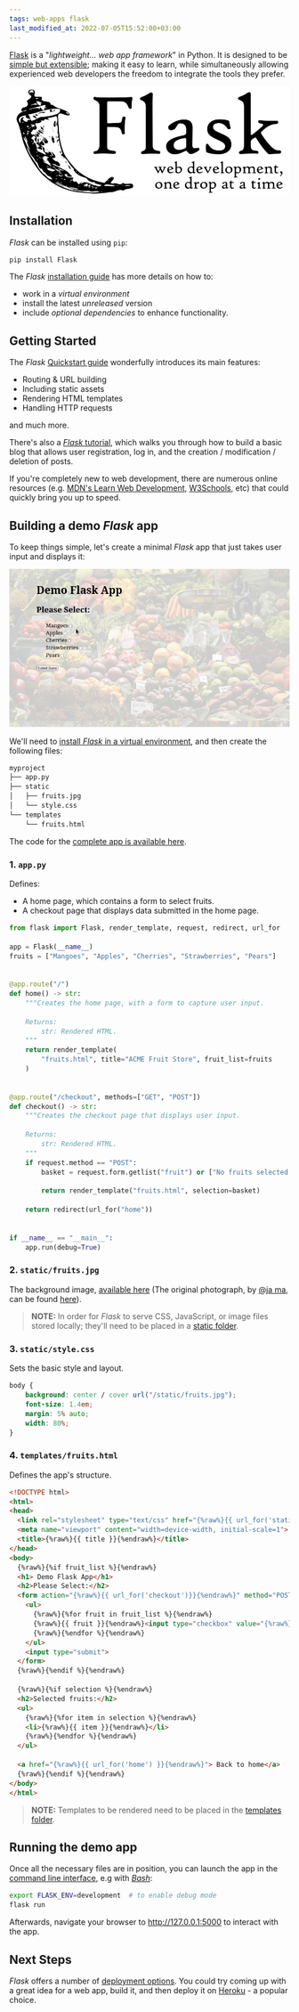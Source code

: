 ```yaml
---
tags: web-apps flask
last_modified_at: 2022-07-05T15:52:00+03:00
---
```

[Flask][flask] is a "*lightweight... web app framework*" in Python. It is designed to be [simple but extensible][micro]; making it easy to learn, while simultaneously allowing experienced web developers the freedom to integrate the tools they prefer.

![Flask logo][flask-logo]

## Installation

*Flask* can be installed using `pip`:

```bash
pip install Flask
```

The *Flask* [installation guide][flask-install] has more details on how to:

- work in a *virtual environment*
- install the latest *unreleased* version
- include *optional dependencies* to enhance functionality.

## Getting Started

The *Flask* [Quickstart guide][flask-quickstart] wonderfully introduces its main features:

- Routing & URL building
- Including static assets
- Rendering HTML templates
- Handling HTTP requests

and much more.

There's also a [*Flask* tutorial][flask-tutorial], which walks you through how to build a basic blog that allows user registration, log in, and the creation / modification / deletion of posts.

If you're completely new to web development, there are numerous online resources (e.g. [MDN's Learn Web Development][mdn-learn], [W3Schools][w3schools], etc) that could quickly bring you up to speed.

## Building a demo *Flask* app

To keep things simple, let's create a minimal *Flask* app that just takes user input and displays it:

![ACME groceries *Flask* app][app-screencast]

We'll need to [install *Flask* in a virtual environment][flask-venv], and then create the following files:

```md
myproject
├── app.py
├── static
│   ├── fruits.jpg
│   └── style.css
└── templates
    └── fruits.html
```

The code for the [complete app is available here][github-link].

### 1. `app.py`

Defines:

- A home page, which contains a form to select fruits.
- A checkout page that displays data submitted in the home page.

```python
from flask import Flask, render_template, request, redirect, url_for

app = Flask(__name__)
fruits = ["Mangoes", "Apples", "Cherries", "Strawberries", "Pears"]


@app.route("/")
def home() -> str:
    """Creates the home page, with a form to capture user input.

    Returns:
        str: Rendered HTML.
    """
    return render_template(
        "fruits.html", title="ACME Fruit Store", fruit_list=fruits
    )


@app.route("/checkout", methods=["GET", "POST"])
def checkout() -> str:
    """Creates the checkout page that displays user input.

    Returns:
        str: Rendered HTML.
    """
    if request.method == "POST":
        basket = request.form.getlist("fruit") or ["No fruits selected."]

        return render_template("fruits.html", selection=basket)

    return redirect(url_for("home"))


if __name__ == "__main__":
    app.run(debug=True)
```

### 2. `static/fruits.jpg`

The background image, [available here][app-background] (The original photograph, by [@ja ma][@ja ma], can be found [here][unsplash-img-link]).

> **NOTE:** In order for *Flask* to serve CSS, JavaScript, or image files stored locally; they'll need to be placed in a [static folder][static-folder].

### 3. `static/style.css`

Sets the basic style and layout.

```css
body {
    background: center / cover url("/static/fruits.jpg");
    font-size: 1.4em;
    margin: 5% auto;
    width: 80%;
}
```

### 4. `templates/fruits.html`

Defines the app's structure.

```html
<!DOCTYPE html>
<html>
<head>
  <link rel="stylesheet" type="text/css" href="{%raw%}{{ url_for('static', filename='style.css')}}{%endraw%}">
  <meta name="viewport" content="width=device-width, initial-scale=1">
  <title>{%raw%}{{ title }}{%endraw%}</title>
</head>
<body>
  {%raw%}{%if fruit_list %}{%endraw%}
  <h1> Demo Flask App</h1>
  <h2>Please Select:</h2>
  <form action="{%raw%}{{ url_for('checkout')}}{%endraw%}" method="POST">
    <ul>
      {%raw%}{%for fruit in fruit_list %}{%endraw%}
      {%raw%}{{ fruit }}{%endraw%}<input type="checkbox" value="{%raw%}{{ fruit }}{%endraw%}" name="fruit"><br>
      {%raw%}{%endfor %}{%endraw%}
    </ul>
    <input type="submit">
  </form>
  {%raw%}{%endif %}{%endraw%}

  {%raw%}{%if selection %}{%endraw%}
  <h2>Selected fruits:</h2>
  <ul>
    {%raw%}{%for item in selection %}{%endraw%}
    <li>{%raw%}{{ item }}{%endraw%}</li>
    {%raw%}{%endfor %}{%endraw%}
  </ul>

  <a href="{%raw%}{{ url_for('home') }}{%endraw%}"> Back to home</a>
  {%raw%}{%endif %}{%endraw%}
</body>
</html>
```

> **NOTE:** Templates to be rendered need to be placed in the [templates folder][templates-folder].

## Running the demo app

Once all the necessary files are in position, you can launch the app in the [command line interface][flask-cli], e.g with [*Bash*][bash]:

```bash
export FLASK_ENV=development  # to enable debug mode
flask run
```

Afterwards, navigate your browser to <http://127.0.0.1:5000> to interact with the app.

## Next Steps

*Flask* offers a number of [deployment options][flask-deploy]. You could try coming up with a great idea for a web app, build it, and then deploy it on [Heroku][heroku] - a popular choice.

[flask]: https://flask.palletsprojects.com/
[micro]: https://flask.palletsprojects.com/en/2.1.x/foreword/#what-does-micro-mean
[flask-logo]: /assets/images/articles/flask-webapp/logo-full.svg
[flask-install]: https://flask.palletsprojects.com/en/2.1.x/installation/
[flask-venv]: https://flask.palletsprojects.com/en/2.1.x/installation/#virtual-environments
[flask-quickstart]: https://flask.palletsprojects.com/en/2.1.x/quickstart/
[flask-tutorial]: https://flask.palletsprojects.com/en/2.1.x/tutorial
[flask-cli]: https://flask.palletsprojects.com/en/2.1.x/cli/
[bash]: https://www.gnu.org/software/bash/
[flask-deploy]: https://flask.palletsprojects.com/en/2.1.x/deploying/
[app-background]: https://raw.githubusercontent.com/Tim-Abwao/blog-projects/main/myproject/static/fruits.jpg
[mdn-learn]: https://developer.mozilla.org/en-US/docs/Learn
[w3schools]: https://www.w3schools.com
[static-folder]: https://flask.palletsprojects.com/en/2.1.x/api/#flask.Flask.static_folder
[templates-folder]: https://flask.palletsprojects.com/en/2.1.x/api/#flask.Flask.template_folder
[app-screencast]: /assets/images/articles/flask-webapp/flask-demo.gif
[github-link]: https://github.com/Tim-Abwao/blog-projects/tree/main/basic-flask-app
[heroku]: https://devcenter.heroku.com/articles/getting-started-with-python?singlepage=true
[@ja ma]: https://unsplash.com/@ja_ma
[unsplash-img-link]: https://unsplash.com/photos/-gOUx23DNks

